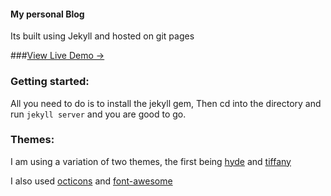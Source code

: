 #### My personal Blog 
Its built using Jekyll and hosted on git pages

###[View Live Demo &rarr;](http://colleowino.github.io)

### Getting started:

All you need to do is to install the jekyll gem, Then cd into the directory and run `jekyll server` and you are good to go.

### Themes: 
I am using a variation of two themes, the first being [hyde](https://github.com/poole/hyde) and [tiffany](https://github.com/dubuyuye/blog.git)

I also used [octicons](https://octicons.github.com/) and [font-awesome](http://fortawesome.github.io/Font-Awesome/)

